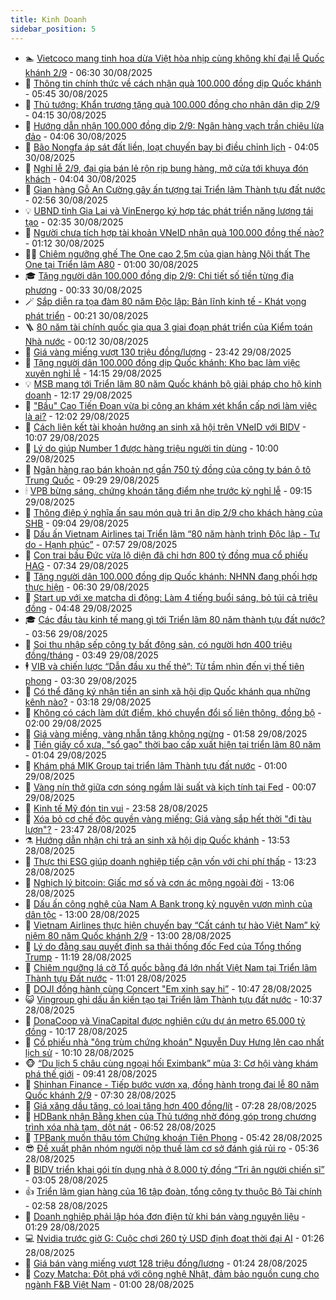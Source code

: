 ```yaml
---
title: Kinh Doanh
sidebar_position: 5
---
```


<!-- dantri-kinh-doanh:START -->
- 🏊 [Vietcoco mang tinh hoa dừa Việt hòa nhịp cùng không khí đại lễ Quốc khánh 2/9](https://dantri.com.vn/kinh-doanh/vietcoco-mang-tinh-hoa-dua-viet-hoa-nhip-cung-khong-khi-dai-le-quoc-khanh-29-20250830104343735.htm) - 06:30 30/08/2025
- 🦆 [Thông tin chính thức về cách nhận quà 100.000 đồng dịp Quốc khánh](https://dantri.com.vn/kinh-doanh/thong-tin-chinh-thuc-ve-cach-nhan-qua-100000-dong-dip-quoc-khanh-20250830124230907.htm) - 05:45 30/08/2025
- 🦄 [Thủ tướng: Khẩn trương tặng quà 100.000 đồng cho nhân dân dịp 2/9](https://dantri.com.vn/kinh-doanh/thu-tuong-khan-truong-tang-qua-100000-dong-cho-nhan-dan-dip-29-20250830110943659.htm) - 04:15 30/08/2025
- 🌝 [Hướng dẫn nhận 100.000 đồng dịp 2/9: Ngân hàng vạch trần chiêu lừa đảo](https://dantri.com.vn/kinh-doanh/huong-dan-nhan-100000-dong-dip-29-ngan-hang-vach-tran-chieu-lua-dao-20250830091053945.htm) - 04:06 30/08/2025
- 💃 [Bão Nongfa áp sát đất liền, loạt chuyến bay bị điều chỉnh lịch](https://dantri.com.vn/kinh-doanh/bao-nongfa-ap-sat-dat-lien-loat-chuyen-bay-bi-dieu-chinh-lich-20250830104936445.htm) - 04:05 30/08/2025
- 🦏 [Nghỉ lễ 2/9, đại gia bán lẻ rộn rịp bung hàng, mở cửa tới khuya đón khách](https://dantri.com.vn/kinh-doanh/nghi-le-29-dai-gia-ban-le-ron-rip-bung-hang-mo-cua-toi-khuya-don-khach-20250826170636670.htm) - 04:04 30/08/2025
- 🦩 [Gian hàng Gỗ An Cường gây ấn tượng tại Triển lãm Thành tựu đất nước](https://dantri.com.vn/kinh-doanh/gian-hang-go-an-cuong-gay-an-tuong-tai-trien-lam-thanh-tuu-dat-nuoc-20250830094838037.htm) - 02:56 30/08/2025
- 💡 [UBND tỉnh Gia Lai và VinEnergo ký hợp tác phát triển năng lượng tái tạo](https://dantri.com.vn/kinh-doanh/ubnd-tinh-gia-lai-va-vinenergo-ky-hop-tac-phat-trien-nang-luong-tai-tao-20250830093509965.htm) - 02:35 30/08/2025
- 🌊 [Người chưa tích hợp tài khoản VNeID nhận quà 100.000 đồng thế nào?](https://dantri.com.vn/kinh-doanh/nguoi-chua-tich-hop-tai-khoan-vneid-nhan-qua-100000-dong-the-nao-20250830080657042.htm) - 01:12 30/08/2025
- 🧑‍💻 [Chiêm ngưỡng ghế The One cao 2,5m của gian hàng Nội thất The One tại Triển lãm A80](https://dantri.com.vn/kinh-doanh/chiem-nguong-ghe-the-one-cao-25m-cua-gian-hang-noi-that-the-one-tai-trien-lam-a80-20250828193038915.htm) - 01:00 30/08/2025
- 🎓 [Tặng người dân 100.000 đồng dịp 2/9: Chi tiết số tiền từng địa phương](https://dantri.com.vn/kinh-doanh/tang-nguoi-dan-100000-dong-dip-29-chi-tiet-so-tien-tung-dia-phuong-20250830072237441.htm) - 00:33 30/08/2025
- 🪄 [Sắp diễn ra tọa đàm 80 năm Độc lập: Bản lĩnh kinh tế - Khát vọng phát triển](https://dantri.com.vn/kinh-doanh/sap-dien-ra-toa-dam-80-nam-doc-lap-ban-linh-kinh-te-khat-vong-phat-trien-20250826220928600.htm) - 00:21 30/08/2025
- 🪜 [80 năm tài chính quốc gia qua 3 giai đoạn phát triển của Kiểm toán Nhà nước](https://dantri.com.vn/kinh-doanh/80-nam-tai-chinh-quoc-gia-qua-3-giai-doan-phat-trien-cua-kiem-toan-nha-nuoc-20250830010639103.htm) - 00:12 30/08/2025
- 🦄 [Giá vàng miếng vượt 130 triệu đồng/lượng](https://dantri.com.vn/kinh-doanh/gia-vang-mieng-vuot-130-trieu-dongluong-20250830003359222.htm) - 23:42 29/08/2025
- 💯 [Tặng người dân 100.000 đồng dịp Quốc khánh: Kho bạc làm việc xuyên nghỉ lễ](https://dantri.com.vn/kinh-doanh/tang-nguoi-dan-100000-dong-dip-quoc-khanh-kho-bac-lam-viec-xuyen-nghi-le-20250829211112370.htm) - 14:15 29/08/2025
- 💡 [MSB mang tới Triển lãm 80 năm Quốc khánh bộ giải pháp cho hộ kinh doanh](https://dantri.com.vn/kinh-doanh/msb-mang-toi-trien-lam-80-nam-quoc-khanh-bo-giai-phap-cho-ho-kinh-doanh-20250829191658847.htm) - 12:17 29/08/2025
- 🧰 [&quot;Bầu&quot; Cao Tiến Đoan vừa bị công an khám xét khẩn cấp nơi làm việc là ai?](https://dantri.com.vn/kinh-doanh/bau-cao-tien-doan-vua-bi-cong-an-kham-xet-khan-cap-noi-lam-viec-la-ai-20250829170238419.htm) - 12:02 29/08/2025
- 🎊 [Cách liên kết tài khoản hưởng an sinh xã hội trên VNeID với BIDV](https://dantri.com.vn/kinh-doanh/cach-lien-ket-tai-khoan-huong-an-sinh-xa-hoi-tren-vneid-voi-bidv-20250829165642397.htm) - 10:07 29/08/2025
- 🔭 [Lý do giúp Number 1 được hàng triệu người tin dùng](https://dantri.com.vn/kinh-doanh/ly-do-giup-number-1-duoc-hang-trieu-nguoi-tin-dung-20250829162444277.htm) - 10:00 29/08/2025
- 💼 [Ngân hàng rao bán khoản nợ gần 750 tỷ đồng của công ty bán ô tô Trung Quốc](https://dantri.com.vn/kinh-doanh/ngan-hang-rao-ban-khoan-no-gan-750-ty-dong-cua-cong-ty-ban-o-to-trung-quoc-20250829144402696.htm) - 09:29 29/08/2025
- 🕯 [VPB bừng sáng, chứng khoán tăng điểm nhẹ trước kỳ nghỉ lễ](https://dantri.com.vn/kinh-doanh/vpb-bung-sang-chung-khoan-tang-diem-nhe-truoc-ky-nghi-le-20250829155810618.htm) - 09:15 29/08/2025
- 🫣 [Thông điệp ý nghĩa ấn sau món quà tri ân dịp 2/9 cho khách hàng của SHB](https://dantri.com.vn/kinh-doanh/thong-diep-y-nghia-an-sau-mon-qua-tri-an-dip-29-cho-khach-hang-cua-shb-20250829160408432.htm) - 09:04 29/08/2025
- 🤠 [Dấu ấn Vietnam Airlines tại Triển lãm “80 năm hành trình Độc lập - Tự do - Hạnh phúc”](https://dantri.com.vn/kinh-doanh/dau-an-vietnam-airlines-tai-trien-lam-80-nam-hanh-trinh-doc-lap-tu-do-hanh-phuc-20250829145734674.htm) - 07:57 29/08/2025
- 🌈 [Con trai bầu Đức vừa lộ diện đã chi hơn 800 tỷ đồng mua cổ phiếu HAG](https://dantri.com.vn/kinh-doanh/con-trai-bau-duc-vua-lo-dien-da-chi-hon-800-ty-dong-mua-co-phieu-hag-20250829142522061.htm) - 07:34 29/08/2025
- 🦅 [Tặng người dân 100.000 đồng dịp Quốc khánh: NHNN đang phối hợp thực hiện](https://dantri.com.vn/kinh-doanh/tang-nguoi-dan-100000-dong-dip-quoc-khanh-nhnn-dang-phoi-hop-thuc-hien-20250829130708460.htm) - 06:30 29/08/2025
- 🌁 [Start up với xe matcha di động: Làm 4 tiếng buổi sáng, bỏ túi cả triệu đồng](https://dantri.com.vn/kinh-doanh/start-up-voi-xe-matcha-di-dong-lam-4-tieng-buoi-sang-bo-tui-ca-trieu-dong-20250827111511077.htm) - 04:48 29/08/2025
- 🎓 [Các đầu tàu kinh tế mang gì tới Triển lãm 80 năm thành tựu đất nước?](https://dantri.com.vn/kinh-doanh/cac-dau-tau-kinh-te-mang-gi-toi-trien-lam-80-nam-thanh-tuu-dat-nuoc-20250828232255575.htm) - 03:56 29/08/2025
- 📝 [Soi thu nhập sếp công ty bất động sản, có người hơn 400 triệu đồng/tháng](https://dantri.com.vn/kinh-doanh/soi-thu-nhap-sep-cong-ty-bat-dong-san-co-nguoi-hon-400-trieu-dongthang-20250813110022777.htm) - 03:49 29/08/2025
- 🕴 [VIB và chiến lược “Dẫn đầu xu thế thẻ”: Từ tầm nhìn đến vị thế tiên phong](https://dantri.com.vn/kinh-doanh/vib-va-chien-luoc-dan-dau-xu-the-the-tu-tam-nhin-den-vi-the-tien-phong-20250829100954681.htm) - 03:30 29/08/2025
- 🧰 [Có thể đăng ký nhận tiền an sinh xã hội dịp Quốc khánh qua những kênh nào?](https://dantri.com.vn/kinh-doanh/co-the-dang-ky-nhan-tien-an-sinh-xa-hoi-dip-quoc-khanh-qua-nhung-kenh-nao-20250829091243660.htm) - 03:18 29/08/2025
- 🤖 [Không có cách làm dứt điểm, khó chuyển đổi số liên thông, đồng bộ](https://dantri.com.vn/kinh-doanh/khong-co-cach-lam-dut-diem-kho-chuyen-doi-so-lien-thong-dong-bo-20250828225827402.htm) - 02:00 29/08/2025
- 🤠 [Giá vàng miếng, vàng nhẫn tăng không ngừng](https://dantri.com.vn/kinh-doanh/gia-vang-mieng-vang-nhan-tang-khong-ngung-20250829071943123.htm) - 01:58 29/08/2025
- 🌮 [Tiền giấy cổ xưa, &quot;sổ gạo&quot; thời bao cấp xuất hiện tại triển lãm 80 năm](https://dantri.com.vn/kinh-doanh/tien-giay-co-xua-so-gao-thoi-bao-cap-xuat-hien-tai-trien-lam-80-nam-20250828201734282.htm) - 01:04 29/08/2025
- 🦄 [Khám phá MIK Group tại triển lãm Thành tựu đất nước](https://dantri.com.vn/kinh-doanh/kham-pha-mik-group-tai-trien-lam-thanh-tuu-dat-nuoc-20250828223140380.htm) - 01:00 29/08/2025
- 👺 [Vàng nín thở giữa cơn sóng ngầm lãi suất và kịch tính tại Fed](https://dantri.com.vn/kinh-doanh/vang-nin-tho-giua-con-song-ngam-lai-suat-va-kich-tinh-tai-fed-20250828231634070.htm) - 00:07 29/08/2025
- 🤗 [Kinh tế Mỹ đón tin vui](https://dantri.com.vn/kinh-doanh/kinh-te-my-don-tin-vui-20250828233919236.htm) - 23:58 28/08/2025
- 💪 [Xóa bỏ cơ chế độc quyền vàng miếng: Giá vàng sắp hết thời &quot;đi tàu lượn&quot;?](https://dantri.com.vn/kinh-doanh/xoa-bo-co-che-doc-quyen-vang-mieng-gia-vang-sap-het-thoi-di-tau-luon-20250829003216497.htm) - 23:47 28/08/2025
- ⚗️ [Hướng dẫn nhận chi trả an sinh xã hội dịp Quốc khánh](https://dantri.com.vn/kinh-doanh/huong-dan-nhan-chi-tra-an-sinh-xa-hoi-dip-quoc-khanh-20250828203554340.htm) - 13:53 28/08/2025
- 🧠 [Thực thi ESG giúp doanh nghiệp tiếp cận vốn với chi phí thấp](https://dantri.com.vn/kinh-doanh/thuc-thi-esg-giup-doanh-nghiep-tiep-can-von-voi-chi-phi-thap-20250828191600395.htm) - 13:23 28/08/2025
- 🗽 [Nghịch lý bitcoin: Giấc mơ số và cơn ác mộng ngoài đời](https://dantri.com.vn/kinh-doanh/nghich-ly-bitcoin-giac-mo-so-va-con-ac-mong-ngoai-doi-20250827233404118.htm) - 13:06 28/08/2025
- 🫣 [Dấu ấn công nghệ của Nam A Bank trong kỷ nguyên vươn mình của dân tộc](https://dantri.com.vn/kinh-doanh/dau-an-cong-nghe-cua-nam-a-bank-trong-ky-nguyen-vuon-minh-cua-dan-toc-20250828191640106.htm) - 13:00 28/08/2025
- 🫣 [Vietnam Airlines thực hiện chuyến bay “Cất cánh tự hào Việt Nam” kỷ niệm 80 năm Quốc khánh 2/9](https://dantri.com.vn/kinh-doanh/vietnam-airlines-thuc-hien-chuyen-bay-cat-canh-tu-hao-viet-nam-ky-niem-80-nam-quoc-khanh-29-20250828191136474.htm) - 13:00 28/08/2025
- 🫣 [Lý do đằng sau quyết định sa thải thống đốc Fed của Tổng thống Trump](https://dantri.com.vn/kinh-doanh/ly-do-dang-sau-quyet-dinh-sa-thai-thong-doc-fed-cua-tong-thong-trump-20250828164702972.htm) - 11:19 28/08/2025
- 💂 [Chiêm ngưỡng lá cờ Tổ quốc bằng đá lớn nhất Việt Nam tại Triển lãm Thành tựu Đất nước](https://dantri.com.vn/kinh-doanh/chiem-nguong-la-co-to-quoc-bang-da-lon-nhat-viet-nam-tai-trien-lam-thanh-tuu-dat-nuoc-20250828171651661.htm) - 11:01 28/08/2025
- 💫 [DOJI đồng hành cùng Concert &quot;Em xinh say hi”](https://dantri.com.vn/kinh-doanh/doji-dong-hanh-cung-concert-em-xinh-say-hi-20250828162351599.htm) - 10:47 28/08/2025
- 😺 [Vingroup ghi dấu ấn kiến tạo tại Triển lãm Thành tựu đất nước](https://dantri.com.vn/kinh-doanh/vingroup-ghi-dau-an-kien-tao-tai-trien-lam-thanh-tuu-dat-nuoc-20250828170029045.htm) - 10:37 28/08/2025
- 🦆 [DonaCoop và VinaCapital được nghiên cứu dự án metro 65.000 tỷ đồng](https://dantri.com.vn/kinh-doanh/donacoop-va-vinacapital-duoc-nghien-cuu-du-an-metro-65000-ty-dong-20250828150956489.htm) - 10:17 28/08/2025
- 👀 [Cổ phiếu nhà &quot;ông trùm chứng khoán&quot; Nguyễn Duy Hưng lên cao nhất lịch sử](https://dantri.com.vn/kinh-doanh/co-phieu-nha-ong-trum-chung-khoan-nguyen-duy-hung-len-cao-nhat-lich-su-20250828155655211.htm) - 10:10 28/08/2025
- 🐵 [“Du lịch 5 châu cùng ngoại hối Eximbank” mùa 3: Cơ hội vàng khám phá thế giới](https://dantri.com.vn/kinh-doanh/du-lich-5-chau-cung-ngoai-hoi-eximbank-mua-3-co-hoi-vang-kham-pha-the-gioi-20250828163055306.htm) - 09:41 28/08/2025
- 🤖 [Shinhan Finance - Tiếp bước vươn xa, đồng hành trong đại lễ 80 năm Quốc khánh 2/9](https://dantri.com.vn/kinh-doanh/shinhan-finance-tiep-buoc-vuon-xa-dong-hanh-trong-dai-le-80-nam-quoc-khanh-29-20250828134526810.htm) - 07:30 28/08/2025
- 💂 [Giá xăng dầu tăng, có loại tăng hơn 400 đồng/lít](https://dantri.com.vn/kinh-doanh/gia-xang-dau-tang-co-loai-tang-hon-400-donglit-20250828131723285.htm) - 07:28 28/08/2025
- 🦆 [HDBank nhận Bằng khen của Thủ tướng nhờ đóng góp trong chương trình xóa nhà tạm, dột nát](https://dantri.com.vn/kinh-doanh/hdbank-nhan-bang-khen-cua-thu-tuong-nho-dong-gop-trong-chuong-trinh-xoa-nha-tam-dot-nat-20250828122042731.htm) - 06:52 28/08/2025
- 🦅 [TPBank muốn thâu tóm Chứng khoán Tiên Phong](https://dantri.com.vn/kinh-doanh/tpbank-muon-thau-tom-chung-khoan-tien-phong-20250827194017167.htm) - 05:42 28/08/2025
- 😎 [Đề xuất phân nhóm người nộp thuế làm cơ sở đánh giá rủi ro](https://dantri.com.vn/kinh-doanh/de-xuat-phan-nhom-nguoi-nop-thue-lam-co-so-danh-gia-rui-ro-20250828112854041.htm) - 05:36 28/08/2025
- 🐎 [BIDV triển khai gói tín dụng nhà ở 8.000 tỷ đồng “Tri ân người chiến sĩ”](https://dantri.com.vn/kinh-doanh/bidv-trien-khai-goi-tin-dung-nha-o-8000-ty-dong-tri-an-nguoi-chien-si-20250828095717345.htm) - 03:05 28/08/2025
- 👍 [Triển lãm gian hàng của 16 tập đoàn, tổng công ty thuộc Bộ Tài chính](https://dantri.com.vn/kinh-doanh/trien-lam-gian-hang-cua-16-tap-doan-tong-cong-ty-thuoc-bo-tai-chinh-20250827152848451.htm) - 02:58 28/08/2025
- 🦒 [Doanh nghiệp phải lập hóa đơn điện tử khi bán vàng nguyên liệu](https://dantri.com.vn/kinh-doanh/doanh-nghiep-phai-lap-hoa-don-dien-tu-khi-ban-vang-nguyen-lieu-20250828020214784.htm) - 01:29 28/08/2025
- 💻 [Nvidia trước giờ G: Cuộc chơi 260 tỷ USD định đoạt thời đại AI](https://dantri.com.vn/kinh-doanh/nvidia-truoc-gio-g-cuoc-choi-260-ty-usd-dinh-doat-thoi-dai-ai-20250827225450058.htm) - 01:26 28/08/2025
- 👺 [Giá bán vàng miếng vượt 128 triệu đồng/lượng](https://dantri.com.vn/kinh-doanh/gia-ban-vang-mieng-vuot-128-trieu-dongluong-20250828014429836.htm) - 01:24 28/08/2025
- 🧐 [Cozy Matcha: Đột phá với công nghệ Nhật, đảm bảo nguồn cung cho ngành F&amp;B Việt Nam](https://dantri.com.vn/kinh-doanh/cozy-matcha-dot-pha-voi-cong-nghe-nhat-dam-bao-nguon-cung-cho-nganh-fb-viet-nam-20250827143338641.htm) - 01:00 28/08/2025<!-- dantri-kinh-doanh:END -->
